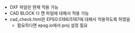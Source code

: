 * DXF 파일만 현재 적용 가능
* CAD BLOCK 다 깬 파일에 대해서 적용 가능
* cad_check.html은 EPSG:5186/5187에 대해서 적용하도록 하였음
  - 필요하다면 epsg.io에서 proj 설정 필요


